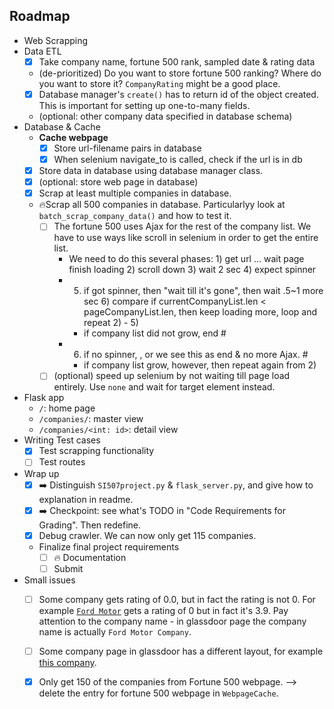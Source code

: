 ## Roadmap
- Web Scrapping
- Data ETL
    - [x] Take company name, fortune 500 rank, sampled date & rating data
    - (de-prioritized) Do you want to store fortune 500 ranking? Where do you want to store it? `CompanyRating` might be a good place.
    - [x] Database manager's `create()` has to return id of the object created. This is important for setting up one-to-many fields.
    - (optional: other company data specified in database schema)
- Database & Cache
    - **Cache webpage**
        - [x] Store url-filename pairs in database
        - [x] When selenium navigate_to is called, check if the url is in db
    - [x] Store data in database using database manager class.
    - [x] (optional: store web page in database)
    - [x] Scrap at least multiple companies in database.
    - 🔥Scrap all 500 companies in database. Particularlyy look at `batch_scrap_company_data()` and how to test it.
        - [ ] The fortune 500 uses Ajax for the rest of the company list. We have to use ways like scroll in selenium in order to get the entire list.
            - We need to do this several phases: 1) get url ... wait page finish loading 2) scroll down 3) wait 2 sec 4) expect spinner 
            - 5) if got spinner, then "wait till it's gone", then wait .5~1 more sec 6) compare if currentCompanyList.len < pageCompanyList.len, then keep loading more, loop and repeat 2) - 5)
                - if company list did not grow, end #
            - 6) if no spinner, <we might wait once again>, or we see this as end & no more Ajax. #
                - if company list grow, however, then repeat again from 2)
        - [ ] (optional) speed up selenium by not waiting till page load entirely. Use `none` and wait for target element instead.
- Flask app
    - `/`: home page
    - `/companies/`: master view
    - `/companies/<int: id>`: detail view
- Writing Test cases
    - [x] Test scrapping functionality
    - [ ] Test routes

- Wrap up
    - [x] ➡️ Distinguish `SI507project.py` & `flask_server.py`, and give how to explanation in readme.
    - [x] ️️➡️ Checkpoint: see what's TODO in "Code Requirements for Grading". Then redefine.
    - [x] Debug crawler. We can now only get 115 companies.
    - Finalize final project requirements
        - [ ] 🔥 Documentation
        - [ ] Submit

- Small issues
    - [ ] Some company gets rating of 0.0, but in fact the rating is not 0. For example [`Ford Motor`](https://www.glassdoor.com/Reviews/ford-motor-reviews-SRCH_KE0,10.htm) gets a rating of 0 but in fact it's 3.9. Pay attention to the company name - in glassdoor page the company name is actually `Ford Motor Company`. 
    - [ ] Some company page in glassdoor has a different layout, for example [this company](https://www.glassdoor.com/Overview/Working-at-Fannie-Mae-EI_IE247.11,21.htm).
    - [x] Only get 150 of the companies from Fortune 500 webpage. --> delete the entry for fortune 500 webpage in `WebpageCache`.

